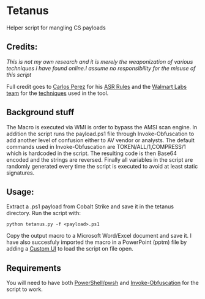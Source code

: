 # Tetanus

Helper script for mangling CS payloads


## Credits:

*This is not my own research and it is merely the weaponization of various techniques i have found online.I assume no responsibility for the misuse of this script* 

Full credit goes to [Carlos Perez](https://twitter.com/Carlos_Perez) for his [ASR Rules](https://gist.github.com/infosecn1nja/24a733c5b3f0e5a8b6f0ca2cf75967e3) and the [Walmart Labs team](https://twitter.com/OrOneEqualsOne) for the [techniques](https://medium.com/walmartlabs/evasive-vba-advanced-maldoc-techniques-1365e9373f80) used in the tool.

## Background stuff

The Macro is executed via WMI is order to bypass the AMSI scan engine. In addition the script runs the payload.ps1 file through Invoke-Obfuscation to add another level of confusion either to AV vendor or analysts. The default commands used in Invoke-Obfuscation are TOKEN/ALL/1,COMPRESS/1 which is hardcoded in the script. The resulting code is then Base64 encoded and the strings are reversed. Finally all variables in the script are randomly generated every time the script is executed to avoid at least static signatures.


## Usage:

Extract a .ps1 payload from Cobalt Strike and save it in the tetanus directory. Run the script with:

`python tetanus.py -f <payload>.ps1`

Copy the output macro to a Microsoft Word/Excel document and save it. I have also succesfuly imported the macro in a PowerPoint (pptm) file by adding a [Custom UI](http://openxmldeveloper.org/blog/b/openxmldeveloper/archive/2006/05/26/customuieditor.aspx) to load the script on file open. 

## Requirements

You will need to have both [PowerShell/pwsh](https://github.com/PowerShell/PowerShell) and [Invoke-Obfuscation](https://github.com/danielbohannon/Invoke-Obfuscation)
for the script to work.




